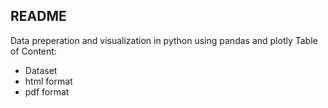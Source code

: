 ## README
Data preperation and visualization in python using pandas and plotly
Table of Content: 
- Dataset
- html format
- pdf format
